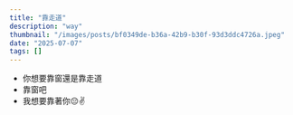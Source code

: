 ```yaml
---
title: "靠走道"
description: "way"
thumbnail: "/images/posts/bf0349de-b36a-42b9-b30f-93d3ddc4726a.jpeg"
date: "2025-07-07"
tags: []
---
```

- 你想要靠窗還是靠走道
- 靠窗吧
- 我想要靠著你😔✌️
